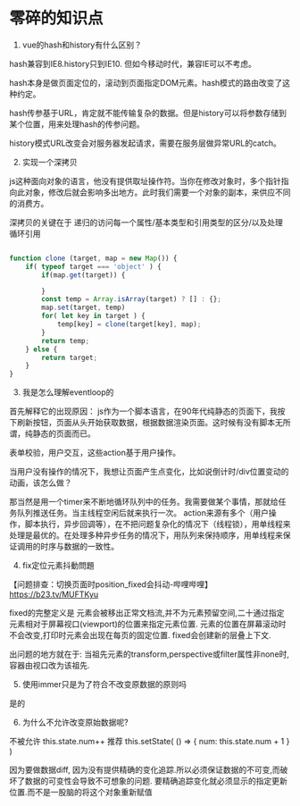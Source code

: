 # 零碎的知识点

1. vue的hash和history有什么区别？

hash兼容到IE8.history只到IE10. 但如今移动时代，兼容IE可以不考虑。

hash本身是做页面定位的，滚动到页面指定DOM元素。hash模式的路由改变了这种约定。

hash传参基于URL，肯定就不能传输复杂的数据。但是history可以将参数存储到某个位置，用来处理hash的传参问题。

history模式URL改变会对服务器发起请求，需要在服务层做异常URL的catch。

2. 实现一个深拷贝

js这种面向对象的语言，他没有提供取址操作符。当你在修改对象时，多个指针指向此对象，修改后就会影响多出地方。此时我们需要一个对象的副本，来供应不同的消费方。

深拷贝的关键在于 递归的访问每一个属性/基本类型和引用类型的区分/以及处理循环引用

```javaScript

function clone (target, map = new Map()) {
    if( typeof target === 'object' ) {
        if(map.get(target)) {

        }
        const temp = Array.isArray(target) ? [] : {};
        map.set(target, temp)
        for( let key in target ) {
            temp[key] = clone(target[key], map);
        }
        return temp;
    } else {
        return target;
    }
}

```

3. 我是怎么理解eventloop的

首先解释它的出现原因：
js作为一个脚本语言，在90年代纯静态的页面下，我按下刷新按钮，页面从头开始获取数据，根据数据渲染页面。这时候有没有脚本无所谓，纯静态的页面而已。

表单校验，用户交互，这些action基于用户操作。

当用户没有操作的情况下，我想让页面产生点变化，比如说倒计时/div位置变动的动画，该怎么做？

那当然是用一个timer来不断地循环队列中的任务。我需要做某个事情，那就给任务队列推送任务。当主线程空闲后就来执行一次。
action来源有多个（用户操作，脚本执行，异步回调等），在不把问题复杂化的情况下（线程锁），用单线程来处理是最优的。在处理多种异步任务的情况下，用队列来保持顺序，用单线程来保证调用的时序与数据的一致性。

4. fix定位元素抖動問題

【问题排查：切换页面时position_fixed会抖动-哔哩哔哩】 <https://b23.tv/MUFTKyu>

fixed的完整定义是
    元素会被移出正常文档流,并不为元素预留空间,二十通过指定元素相对于屏幕视口(viewport)的位置来指定元素位置. 元素的位置在屏幕滚动时不会改变,打印时元素会出现在每页的固定位置. fixed会创建新的层叠上下文.

出问题的地方就在于:
    当祖先元素的transform,perspective或filter属性非none时,容器由视口改为该祖先.

5. 使用immer只是为了符合不改变原数据的原则吗

是的

6. 为什么不允许改变原始数据呢?

不被允许 this.state.num++
推荐 this.setState( () => { num: this.state.num + 1 } )

因为要做数据diff, 因为没有提供精确的变化追踪.所以必须保证数据的不可变,而破坏了数据的可变性会导致不可想象的问题.
要精确追踪变化就必须显示的指定更新位置.而不是一股脑的将这个对象重新赋值
